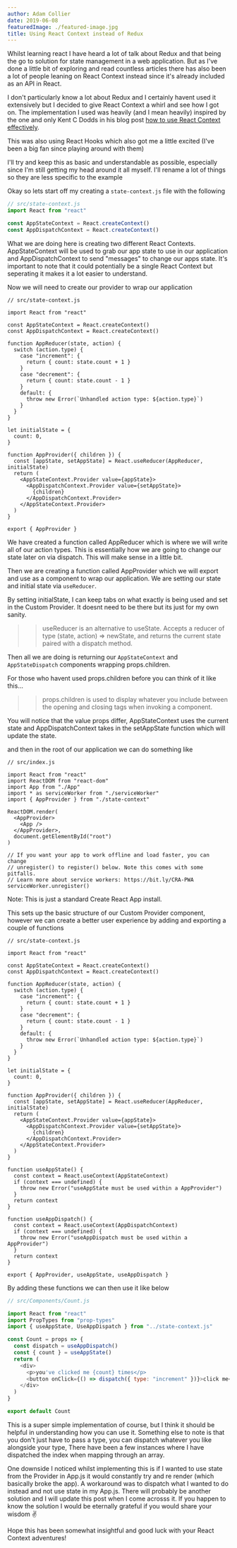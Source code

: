 ```yaml
---
author: Adam Collier
date: 2019-06-08
featuredImage: ./featured-image.jpg
title: Using React Context instead of Redux
---
```


Whilst learning react I have heard a lot of talk about Redux and that being the go to solution for state management in a web application. But as I've done a little bit of exploring and read countless articles there has also been a lot of people leaning on React Context instead since it's already included as an API in React.

I don't particularly know a lot about Redux and I certainly havent used it extensively but I decided to give React Context a whirl and see how I got on. The implementation I used was heavily (and I mean heavily) inspired by the one and only Kent C Dodds in his blog post [how to use React Context effectively](https://kentcdodds.com/blog/how-to-use-react-context-effectively).

This was also using React Hooks which also got me a little excited (I've been a big fan since playing around with them)

I'll try and keep this as basic and understandable as possible, especially since I'm still getting my head around it all myself. I'll rename a lot of things so they are less specific to the example

Okay so lets start off my creating a `state-context.js` file with the following

```javascript
// src/state-context.js
import React from "react"

const AppStateContext = React.createContext()
const AppDispatchContext = React.createContext()
```

What we are doing here is creating two different React Contexts. AppStateContext will be used to grab our app state to use in our application and AppDispatchContext to send "messages" to change our apps state. It's important to note that it could potentially be a single React Context but seperating it makes it a lot easier to understand.

Now we will need to create our provider to wrap our application

```javascript{8-37}
// src/state-context.js

import React from "react"

const AppStateContext = React.createContext()
const AppDispatchContext = React.createContext()

function AppReducer(state, action) {
  switch (action.type) {
    case "increment": {
      return { count: state.count + 1 }
    }
    case "decrement": {
      return { count: state.count - 1 }
    }
    default: {
      throw new Error(`Unhandled action type: ${action.type}`)
    }
  }
}

let initialState = {
  count: 0,
}

function AppProvider({ children }) {
  const [appState, setAppState] = React.useReducer(AppReducer, initialState)
  return (
    <AppStateContext.Provider value={appState}>
      <AppDispatchContext.Provider value={setAppState}>
        {children}
      </AppDispatchContext.Provider>
    </AppStateContext.Provider>
  )
}

export { AppProvider }
```

We have created a function called AppReducer which is where we will write all of our action types. This is essentially how we are going to change our state later on via dispatch. This will make sense in a little bit.

Then we are creating a function called AppProvider which we will export and use as a component to wrap our application. We are setting our state and initial state via `useReducer`.

By setting initialState, I can keep tabs on what exactly is being used and set in the Custom Provider. It doesnt need to be there but its just for my own sanity.

> > useReducer is an alternative to useState. Accepts a reducer of type (state, action) => newState, and returns the current state paired with a dispatch method.

Then all we are doing is returning our `AppStateContext` and `AppStateDispatch` components wrapping props.children.

For those who havent used props.children before you can think of it like this...

> > props.children is used to display whatever you include between the opening and closing tags when invoking a component.

You will notice that the value props differ, AppStateContext uses the current state and AppDispatchContext takes in the setAppState function which will update the state.

and then in the root of our application we can do something like

```javascript{8,11,13}
// src/index.js

import React from "react"
import ReactDOM from "react-dom"
import App from "./App"
import * as serviceWorker from "./serviceWorker"
import { AppProvider } from "./state-context"

ReactDOM.render(
  <AppProvider>
    <App />
  </AppProvider>,
  document.getElementById("root")
)

// If you want your app to work offline and load faster, you can change
// unregister() to register() below. Note this comes with some pitfalls.
// Learn more about service workers: https://bit.ly/CRA-PWA
serviceWorker.unregister()
```

Note: This is just a standard Create React App install.

This sets up the basic structure of our Custom Provider component, however we can create a better user experience by adding and exporting a couple of functions

```javascript{37-53}
// src/state-context.js

import React from "react"

const AppStateContext = React.createContext()
const AppDispatchContext = React.createContext()

function AppReducer(state, action) {
  switch (action.type) {
    case "increment": {
      return { count: state.count + 1 }
    }
    case "decrement": {
      return { count: state.count - 1 }
    }
    default: {
      throw new Error(`Unhandled action type: ${action.type}`)
    }
  }
}

let initialState = {
  count: 0,
}

function AppProvider({ children }) {
  const [appState, setAppState] = React.useReducer(AppReducer, initialState)
  return (
    <AppStateContext.Provider value={appState}>
      <AppDispatchContext.Provider value={setAppState}>
        {children}
      </AppDispatchContext.Provider>
    </AppStateContext.Provider>
  )
}

function useAppState() {
  const context = React.useContext(AppStateContext)
  if (context === undefined) {
    throw new Error("useAppState must be used within a AppProvider")
  }
  return context
}

function useAppDispatch() {
  const context = React.useContext(AppDispatchContext)
  if (context === undefined) {
    throw new Error("useAppDispatch must be used within a AppProvider")
  }
  return context
}

export { AppProvider, useAppState, useAppDispatch }
```

By adding these functions we can then use it like below

```javascript
// src/Components/Count.js

import React from "react"
import PropTypes from "prop-types"
import { useAppState, UseAppDispatch } from "../state-context.js"

const Count = props => {
  const dispatch = useAppDispatch()
  const { count } = useAppState()
  return (
    <div>
      <p>you've clicked me {count} times</p>
      <button onClick={() => dispatch({ type: "increment" })}>click me</button>
    </div>
  )
}

export default Count
```

This is a super simple implementation of course, but I think it should be helpful in understanding how you can use it. Something else to note is that you don't just have to pass a type, you can dispatch whatever you like alongside your type, There have been a few instances where I have dispatched the index when mapping through an array.

One downside I noticed whilst implementing this is if I wanted to use state from the Provider in App.js it would constantly try and re render (which basically broke the app). A workaround was to dispatch what I wanted to do instead and not use state in my App.js. There will probably be another solution and I will update this post when I come acrosss it. If you happen to know the solution I would be eternally grateful if you would share your wisdom ✌️

Hope this has been somewhat insightful and good luck with your React Context adventures!
